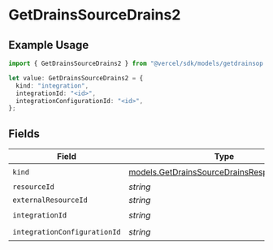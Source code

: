 # GetDrainsSourceDrains2

## Example Usage

```typescript
import { GetDrainsSourceDrains2 } from "@vercel/sdk/models/getdrainsop.js";

let value: GetDrainsSourceDrains2 = {
  kind: "integration",
  integrationId: "<id>",
  integrationConfigurationId: "<id>",
};
```

## Fields

| Field                                                                                            | Type                                                                                             | Required                                                                                         | Description                                                                                      |
| ------------------------------------------------------------------------------------------------ | ------------------------------------------------------------------------------------------------ | ------------------------------------------------------------------------------------------------ | ------------------------------------------------------------------------------------------------ |
| `kind`                                                                                           | [models.GetDrainsSourceDrainsResponse200Kind](../models/getdrainssourcedrainsresponse200kind.md) | :heavy_check_mark:                                                                               | N/A                                                                                              |
| `resourceId`                                                                                     | *string*                                                                                         | :heavy_minus_sign:                                                                               | N/A                                                                                              |
| `externalResourceId`                                                                             | *string*                                                                                         | :heavy_minus_sign:                                                                               | N/A                                                                                              |
| `integrationId`                                                                                  | *string*                                                                                         | :heavy_check_mark:                                                                               | N/A                                                                                              |
| `integrationConfigurationId`                                                                     | *string*                                                                                         | :heavy_check_mark:                                                                               | N/A                                                                                              |